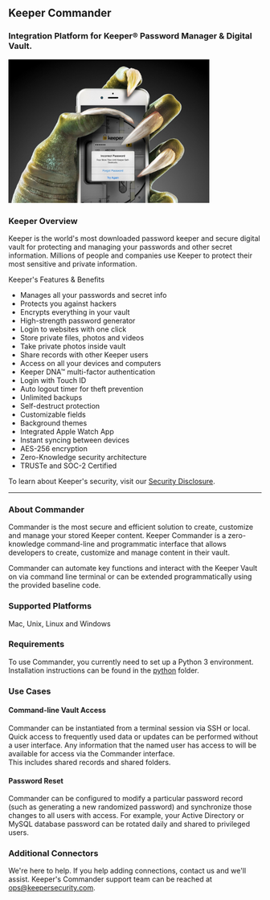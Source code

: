 ## Keeper Commander 
### Integration Platform for Keeper&reg; Password Manager & Digital Vault.

<img src="hand.jpg" style="width:400px;">

### Keeper Overview

Keeper is the world's most downloaded password keeper and secure digital 
vault for protecting and managing your passwords and other secret information. 
Millions of people and companies use Keeper to protect their most 
sensitive and private information.

Keeper's Features &amp; Benefits

* Manages all your passwords and secret info
* Protects you against hackers
* Encrypts everything in your vault 
* High-strength password generator
* Login to websites with one click
* Store private files, photos and videos
* Take private photos inside vault 
* Share records with other Keeper users
* Access on all your devices and computers
* Keeper DNA&trade; multi-factor authentication
* Login with Touch ID
* Auto logout timer for theft prevention
* Unlimited backups
* Self-destruct protection
* Customizable fields
* Background themes
* Integrated Apple Watch App
* Instant syncing between devices
* AES-256 encryption
* Zero-Knowledge security architecture
* TRUSTe and SOC-2 Certified

To learn about Keeper's security, 
visit our [Security Disclosure](https://keepersecurity.com/security.html).

----
### About Commander

Commander is the most secure and efficient solution to create, customize and 
manage your stored Keeper content.  Keeper Commander is a zero-knowledge 
command-line and programmatic interface that allows developers to 
create, customize and manage content in their vault.

Commander can automate key functions and interact with the Keeper 
Vault on via command line terminal or can be extended programmatically 
using the provided baseline code.

### Supported Platforms
Mac, Unix, Linux and Windows

### Requirements
To use Commander, you currently need to set up a Python 3 environment.
Installation instructions can be found in the 
[python](https://github.com/Keeper-Security/commander) folder.

### Use Cases

#### Command-line Vault Access

Commander can be instantiated from a terminal session via SSH or local.  
Quick access to frequently used data or updates can be performed without 
a user interface.  Any information that the named user has access to 
will be available for access via the Commander interface.  
This includes shared records and shared folders.

#### Password Reset

Commander can be configured to modify a particular password record 
(such as generating a new randomized password) and synchronize those changes 
to all users with access.  For example, your Active Directory or MySQL database 
password can be rotated daily and shared to privileged users.

### Additional Connectors
We're here to help.  If you help adding connections, contact us and we'll
assist.  Keeper's Commander support team can be 
reached at ops@keepersecurity.com.


